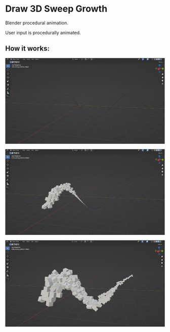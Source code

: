 # Draw 3D Sweep Growth

Blender procedural animation.

User input is procedurally animated.

## How it works:

![](gallery/explanation/1.png)

![](gallery/explanation/2.png)

![](gallery/explanation/3.png)
